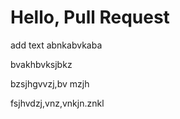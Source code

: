 # Hello, Pull Request

add text
abnkabvkaba

bvakhbvksjbkz

bzsjhgvvzj,bv mzjh


fsjhvdzj,vnz,vnkjn.znkl
